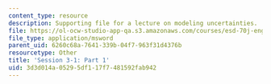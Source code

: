 ```yaml
---
content_type: resource
description: Supporting file for a lecture on modeling uncertainties.
file: https://ol-ocw-studio-app-qa.s3.amazonaws.com/courses/esd-70j-engineering-economy-module-fall-2009/3d3d014a05295df117f7481592fab942_ESD70session3_1Part1.xls
file_type: application/msword
parent_uid: 6260c68a-7641-339b-04f7-963f31d4376b
resourcetype: Other
title: 'Session 3-1: Part 1'
uid: 3d3d014a-0529-5df1-17f7-481592fab942
---
```

